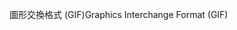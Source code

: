 <span data-ttu-id="6bdaf-101">圖形交換格式 (GIF)</span><span class="sxs-lookup"><span data-stu-id="6bdaf-101">Graphics Interchange Format (GIF)</span></span>